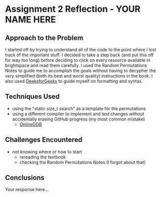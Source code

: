 # Assignment 2 Reflection - YOUR NAME HERE

## Approach to the Problem

I started off by trying to understand all of the code to the point where I lost track of the important stuff. I decided to take a step back (and put this off for way too long) before deciding to click on every resource available in brightspace and read them carefully. I used the Random Permutations Notes to guide me to accomplish the goals without having to decypher the very simplified (both its best and worst quality) instructions in the book. I also used [GeeksforGeeks](https://www.geeksforgeeks.org/cpp/cpp-recursion/) to guide myself on formatting and syntax.

## Techniques Used

* using the "static size_t search" as a template for the permutations
* using a different compiler to implement and test changes without accidentally erasing GitHub progress (my most common mistake)
  * [OnlineGDB](https://www.onlinegdb.com/online_c++_compiler)

## Challenges Encountered

* not knowing where or how to start
  * rereading the textbook
  * checking the Random Permutations Notes (I forgot about that)

## Conclusions

Your response here...
